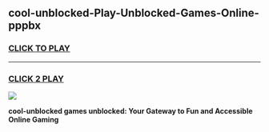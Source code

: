 
## cool-unblocked-Play-Unblocked-Games-Online-pppbx
<h3>
<a href="https://premium76.site?title=cool-unblocked&ref=25A">CLICK TO PLAY</a></h3>
<hr>

<h3>
<a href="https://premium76.site?title=cool-unblocked&ref=25A">CLICK 2 PLAY</a>
  
</h3>

<a href="https://premium76.site?title=cool-unblocked&ref=25A"><img src="https://clearcache.store/games.png"></a>


**cool-unblocked games unblocked: Your Gateway to Fun and Accessible Online Gaming**
